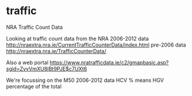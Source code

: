 traffic
=======

NRA Traffic Count Data

Looking at traffic count data from the NRA
2006-2012 data http://nraextra.nra.ie/CurrentTrafficCounterData/index.html
pre-2006 data http://nraextra.nra.ie/TrafficCounterData/

Also a web portal  https://www.nratrafficdata.ie/c2/gmapbasic.asp?sgid=ZvyVmXU8jBt9PJE$c7UXt6

We're focussing on the M50 2006-2012 data
HCV % means HGV percentage of the total
